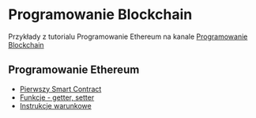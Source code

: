 # Programowanie Blockchain

Przykłady z tutorialu Programowanie Ethereum na kanale [Programowanie Blockchain](https://www.youtube.com/channel/UC4K5yIgxpPGy2laFlGu2WvQ)

## Programowanie Ethereum
* [Pierwszy Smart Contract](https://www.youtube.com/watch?v=W23biL2OyNA)
* [Funkcje - getter, setter](https://youtu.be/Aq-0txq5Lno)
* [Instrukcje warunkowe](https://youtu.be/_rardgKgkXk)


